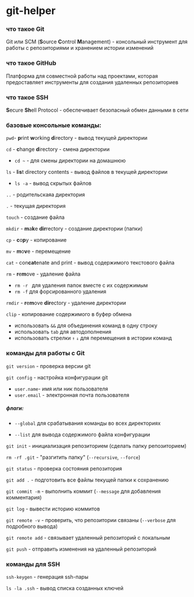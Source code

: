 # git-helper
### что такое Git
Git или SCM (**S**ource **C**ontrol **M**anagement) - консольный инструмент для работы с репозиториями и хранением истории изменений

### что такое GitHub
Платформа для совместной работы над проектами, которая предоставляет инструменты для создания удаленных репозиториев

### что такое SSH
**S**ecure **Sh**ell Protocol - обеспечивает безопасный обмен данными в сети

### базовые консольные команды:
``` pwd ```- **p**rint **w**orking **d**irectory - вывод текущей директории

``` cd ``` - **c**hange **d**irectory - смена директории
* ``` cd ~ ``` -  для смены директории на домашнюю
  

``` ls ``` - **l**i**s**t directory contents - вывод файлов в текущей директории

* ``` ls -a ``` - вывод скрытых файлов

``` .. ``` - родительскаяа директория

``` . ``` - текущая директория

``` touch ``` - создание файла

``` mkdir ``` - **m**a**k**e **dir**rectory - создание директории (папки)

``` cp ``` - **c**o**p**y - копирование

``` mv ``` - **m**o**v**e - перемещение

``` cat ``` - con**cat**enate and print - вывод содержимого текстового файла

``` rm ``` - **r**e**m**ove - удаление файла
* ```rm -r ``` для удаления папок вместе с их содержимым
* ```rm -f``` для форсированного удаления

``` rmdir ``` - **r**e**m**ove **dir**ectory - удаление директории

```clip``` - копирование содержимого в буфер обмена


* использовать ```&&``` для объединения команд в одну строку
* использовать ```tab``` для автодополнения
* использовать стрелки ```↑``` ```↓``` для перемещения в истории команд


### команды для работы с Git
```git version``` - проверка версии git

```git config``` - настройка конфигурации git

* ```user.name```- имя или ник пользователя
* ```user.email``` - электронная почта пользователя
##### флаги:
* ```--global``` для срабатывания команды во всех директориях

* ```--list``` для вывода содержимого файла конфигурации

  
```git init``` - инициализация репозиторием (сделать папку репозиторием)

```rm -rf .git``` - "разгитить папку" (```--recursive```, ```--force```)

```git status``` - проверка состояния репозитория

```git add .``` - подготовить все файлы текущей папки к сохранению

```git commit -m``` - выполнить коммит (```--message``` для добавления комментария)

```git log``` - вывести историю коммитов

```git remote -v``` - проверить, что репозитории связаны (```--verbose``` для подробного вывода)

```git remote add``` - связывает удаленный репозиторий с локальным

```git push``` - отправить изменения на удаленный репозиторий


### команды для SSH
```ssh-keygen``` - генерация ssh-пары

```ls -la .ssh``` - вывод списка созданных ключей

